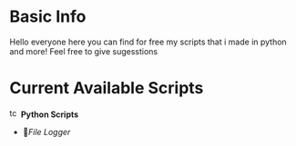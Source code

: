 # Basic Info

Hello everyone here you can find for free my scripts that i made in python and more! Feel free to give sugesstions

# Current Available Scripts

<img src="https://cdn.discordapp.com/attachments/1174656852596903976/1174656875153866762/Bez_nazwy-1.png?ex=65686377&is=6555ee77&hm=fb9c06a56d067121eec3ba767c715cd1f13bb0b1167df48b6974caa08b3eef5a" width="16" height="16" alt="tcp"> **Python Scripts**
  - 📰*File Logger*
